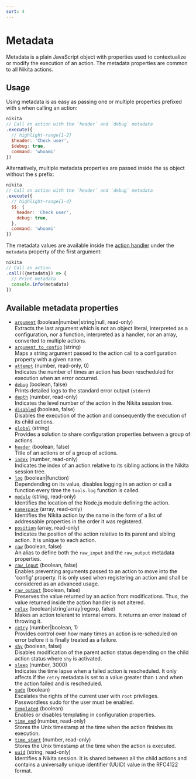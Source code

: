 ```yaml
---
sort: 4
---
```


# Metadata

Metadata is a plain JavaScript object with properties used to contextualize or modify the execution of an action. The metadata properties are common to all Nikita actions.

## Usage

Using metadata is as easy as passing one or multiple properties prefixed with `$` when calling an action:

```js
nikita
// Call an action with the `header` and `debug` metadata
.execute({
  // highlight-range{1-2}
  $header: 'Check user',
  $debug: true,
  command: 'whoami'
})
```

Alternatively, multiple metadata properties are passed inside the `$$` object without the `$` prefix:

```js
nikita
// Call an action with the `header` and `debug` metadata
.execute({
  // highlight-range{1-4}
  $$: {
    header: 'Check user',
    debug: true,
  },
  command: 'whoami'
})
```

The metadata values are available inside the [action handler](/current/api/handler/) under the `metadata` property of the first argument:

```js
nikita
// Call an action
.call(({metadata}) => {
  // Print metadata
  console.info(metadata)
})
```

## Available metadata properties

* [`argument`](/current/api/metadata/argument/) (boolean|number|string|null, read-only)   
  Extracts the last argument which is not an object literal, interpreted as a configuration, nor a function, interpreted as a handler, nor an array, converted to multiple actions.
* [`argument_to_config`](/current/api/metadata/argument_to_config/) (string)   
  Maps a string argument passed to the action call to a configuration property with a given name.
* [`attempt`](/current/api/metadata/attempt/) (number, read-only, 0)   
  Indicates the number of times an action has been rescheduled for execution when an error occurred.
* [`debug`](/current/api/metadata/debug/) (boolean, false)   
  Prints detailed logs to the standard error output (`stderr`)
* [`depth`](/current/api/metadata/depth/) (number, read-only)   
  Indicates the level number of the action in the Nikita session tree.
* [`disabled`](/current/api/metadata/disabled/) (boolean, false)   
  Disables the execution of the action and consequently the execution of its child actions.
* [`global`](/current/api/metadata/global/) (string)   
  Provides a solution to share configuration properties between a group of actions.
* [`header`](/current/api/metadata/header/) (boolean, false)   
  Title of an actions or of a group of actions.
* [`index`](/current/api/metadata/index/) (number, read-only)   
  Indicates the index of an action relative to its sibling actions in the Nikita session tree.
* [`log`](/current/api/metadata/log/) (boolean|function)   
  Dependending on its value, disables logging in an action or call a function every time the `tools.log` function is called.
* [`module`](/current/api/metadata/module/) (string, read-only)   
  Identifies the location of the Node.js module defining the action.
* [`namespace`](/current/api/metadata/namespace/) (array, read-only)   
  Identifies the Nikita action by the name in the form of a list of addressable properties in the order it was registered.
* [`position`](/current/api/metadata/position/) (array, read-only)   
  Indicates the position of the action relative to its parent and sibling action. It is unique to each action.
* [`raw`](/current/api/metadata/raw/) (boolean, false)   
  An alias to define both the `raw_input` and the `raw_output` metadata properties.
* [`raw_input`](/current/api/metadata/raw_input/) (boolean, false)   
  Enables preventing arguments passed to an action to move into the 'config' property. It is only used when registering an action and shall be considered as an advanced usage.
* [`raw_output`](/current/api/metadata/raw_output/) (boolean, false)   
  Preserves the value returned by an action from modifications. Thus, the value returned inside the action handler is not altered.
* [`relax`](/current/api/metadata/relax/) (boolean|string|array|regexp, false)   
  Makes an action tolerant to internal errors. It returns an error instead of throwing it.
* [`retry`](/current/api/metadata/retry/) (number|boolean, 1)   
  Provides control over how many times an action is re-scheduled on error before it is finally treated as a failure.
* [`shy`](/current/api/metadata/shy/) (boolean, false)   
  Disables modification of the parent action status depending on the child action status where `shy` is activated.
* [`sleep`](/current/api/metadata/sleep/) (number, 3000)   
  Indicates the time lapse when a failed action is rescheduled. It only affects if the `retry` metadata is set to a value greater than `1` and when the action failed and is rescheduled.
* [`sudo`](/metadata/api/metadata/sudo/) (boolean)   
  Escalates the rights of the current user with `root` privileges. Passwordless sudo for the user must be enabled.
* [`templated`](/current/api/metadata/templated/) (boolean)   
  Enables or disables templating in configuration properties.
* [`time_end`](/current/api/metadata/time_end/) (number, read-only)   
  Stores the Unix timestamp at the time when the action finishes its execution.
* [`time_start`](/current/api/metadata/time_start/) (number, read-only)   
  Stores the Unix timestamp at the time when the action is executed.
* [`uuid`](/current/api/metadata/uuid/) (string, read-only)   
  Identifies a Nikita session. It is shared between all the child actions and contains a universally unique identifier (UUID) value in the RFC4122 format.
